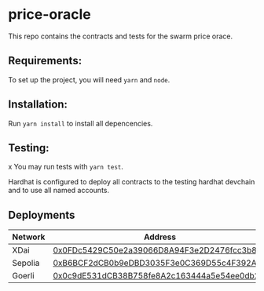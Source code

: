 # price-oracle

This repo contains the contracts and tests for the swarm price orace.

## Requirements:

To set up the project, you will need `yarn` and `node`.

## Installation:

Run `yarn install` to install all depencencies.

## Testing:

x
You may run tests with `yarn test`.

Hardhat is configured to deploy all contracts to the testing hardhat devchain and to use all named accounts.

## Deployments

| Network | Address                                                                                                                                           |
| ------- | ------------------------------------------------------------------------------------------------------------------------------------------------- |
| XDai    | [0x0FDc5429C50e2a39066D8A94F3e2D2476fcc3b85](https://blockscout.com/xdai/mainnet/address/0x0FDc5429C50e2a39066D8A94F3e2D2476fcc3b85/transactions) |
| Sepolia | [0xB6BCF2dCB0b9eDBD3035F3e0C369D55c4F392A49](https://sepolia.etherscan.io/address/0xB6BCF2dCB0b9eDBD3035F3e0C369D55c4F392A49#code)                |
| Goerli  | [0x0c9dE531dCB38B758fe8A2c163444a5e54ee0db2](https://goerli.etherscan.io/address/0x0c9dE531dCB38B758fe8A2c163444a5e54ee0db2)                      |
